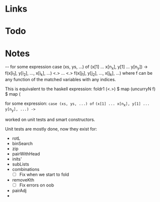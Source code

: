 # Links
# Todo
# Notes

-- for some expression
case (xs, ys, ...) of
(x[1] ... x[n<sub>x</sub>], y[1] ... y[n<sub>y</sub>]) 
	-> f(x[i<sub>1</sub>], y[i<sub>2</sub>], ..., x[i<sub>k</sub>], ...) <.> ... <.> f(x[j<sub>1</sub>], y[j<sub>2</sub>], ..., x[j<sub>k</sub>], ...)
where f can be any function of the matched variables with any indices.

This is equivalent to the haskell expression:
foldr1 (<.>) $ map (uncurryN f) $ map (

for some expression:
`case (xs, ys, ...) of`
`(x[1] ... x[n`<sub>x</sub>`], y[1] ... y[n`<sub>y</sub>`], ...) -> `
		
worked on unit tests and smart constructors.


Unit tests are mostly done, now they exist for:
* rotL
* binSearch
* zip
* pairWithHead
* inits'
* subLists
* combinations
	* [ ] Fix when we start to fold
* removeKth
	* [ ] Fix errors on oob
* pairAdj
* 